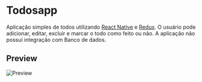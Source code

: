 # Todosapp

Aplicação simples de todos utilizando [React Native](https://facebook.github.io/react-native/) e [Redux](https://redux.js.org/).
O usuário pode adicionar, editar, excluir e marcar o todo como feito ou não.
A aplicação não possui integração com Banco de dados.

## Preview

![Preview](https://github.com/lukaspkrr/todosapp/blob/master/assets/appPreview.gif)
